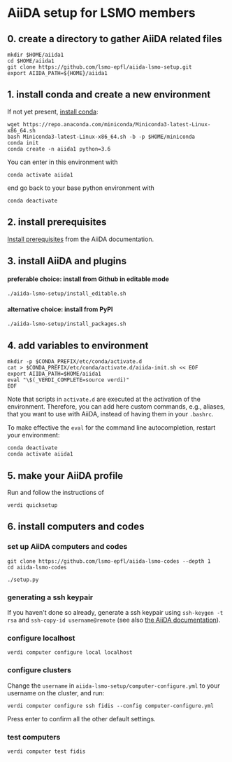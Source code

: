 # AiiDA setup for LSMO members

## 0. create a directory to gather AiiDA related files

```
mkdir $HOME/aiida1
cd $HOME/aiida1
git clone https://github.com/lsmo-epfl/aiida-lsmo-setup.git
export AIIDA_PATH=${HOME}/aiida1
```

## 1. install conda and create a new environment

If not yet present, [install conda](https://docs.conda.io/en/latest/miniconda.html):
```
wget https://repo.anaconda.com/miniconda/Miniconda3-latest-Linux-x86_64.sh
bash Miniconda3-latest-Linux-x86_64.sh -b -p $HOME/miniconda
conda init
conda create -n aiida1 python=3.6
```

You can enter in this environment with
```
conda activate aiida1
```
end go back to your base python environment with
```
conda deactivate
```

## 2. install prerequisites

[Install prerequisites](https://aiida-core.readthedocs.io/en/latest/install/quick_installation.html#prerequisites)
from the AiiDA documentation.

## 3. install AiiDA and plugins

#### preferable choice: install from Github in editable mode
```
./aiida-lsmo-setup/install_editable.sh
```
#### alternative choice: install from PyPI
```
./aiida-lsmo-setup/install_packages.sh
```

## 4. add variables to environment
```
mkdir -p $CONDA_PREFIX/etc/conda/activate.d
cat > $CONDA_PREFIX/etc/conda/activate.d/aiida-init.sh << EOF
export AIIDA_PATH=$HOME/aiida1
eval "\$(_VERDI_COMPLETE=source verdi)"
EOF
```
Note that scripts in `activate.d` are executed at the activation of the environment.
Therefore, you can add here custom commands, e.g., aliases, that you want to use with AiiDA,
instead of having them in your `.bashrc`.

To make effective the `eval` for the command line autocompletion, restart your environment:

```
conda deactivate
conda activate aiida1
```

## 5. make your AiiDA profile

Run and follow the instructions of
```
verdi quicksetup
```

## 6. install computers and codes

### set up AiiDA computers and codes
```
git clone https://github.com/lsmo-epfl/aiida-lsmo-codes --depth 1
cd aiida-lsmo-codes

./setup.py
```

### generating a ssh keypair

If you haven't done so already, generate a ssh keypair using `ssh-keygen -t rsa` and `ssh-copy-id username@remote`
(see also [the AiiDA documentation](https://aiida-core.readthedocs.io/en/latest/get_started/computers.html)).

### configure localhost
```
verdi computer configure local localhost
```

### configure clusters

Change the `username` in `aiida-lsmo-setup/computer-configure.yml` to your username on the cluster, and run:
```
verdi computer configure ssh fidis --config computer-configure.yml
```
Press enter to confirm all the other default settings.

### test computers
```
verdi computer test fidis
```
